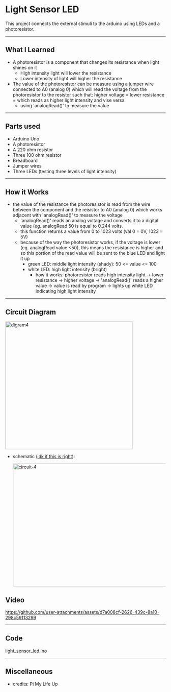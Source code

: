 # Light Sensor LED

This project connects the external stimuli to the arduino using LEDs and a photoresistor.

---

## What I Learned
- A photoresistor is a component that changes its resistance when light shines on it
  - High intensity light will lower the resistance
  - Lower intensity of light will higher the resistance
- The value of the photoresistor can be measure using a jumper wire connected to A0 (analog 0) which will read the voltage from the photoresistor
  to the resistor such that: higher voltage = lower resistance = which reads as higher light intensity and vise versa
  - using 'analogRead()' to measure the value

---

## Parts used
- Arduino Uno
- A photoresistor
- A 220 ohm resistor
- Three 100 ohm resistor
- Breadboard
- Jumper wires
- Three LEDs (testing three levels of light intensity)

---

## How it Works

- the value of the resistance the photoresistor is read from the wire between the component and the reisistor to A0 (analog 0) which works
  adjacent with 'analogRead()' to measure the voltage
  - 'analogRead()' reads an analog voltage and converts it to a digital value (eg. analogRead 50 is equal to 0.244 volts.
  - this function returns a value from 0 to 1023 volts (val 0 = 0V, 1023 = 5V)
  - because of the way the photoresistor works, if the voltage is lower (eg. analogRead value <50), this means the resistance is higher and so this portion of the
    read value will be sent to the blue LED and light it up
    - green LED: middle light intensity (shady): 50 <= value <= 100
    - white LED: high light intensity (bright)
      - how it works: photoresistor reads high intensity light -> lower resistance -> higher voltage -> 'analogRead()' reads a higher value ->
        value is read by program -> lights up white LED indicating high light intensity

---
## Circuit Diagram

<img width="400" alt="digram4" src="https://github.com/user-attachments/assets/c9d28323-bb1f-4eff-9138-a235e2250156" />

- schematic (<ins>idk if this is right</ins>):

  <img width="653" height="385" alt="circuit-4" src="https://github.com/user-attachments/assets/a31a2e31-f728-434f-a834-dd6e60bf5072" />

## Video

https://github.com/user-attachments/assets/d7a008cf-2626-439c-8a10-298c59113299

---

## Code

[light_sensor_led.ino](light_sensor_led.ino)


---

## Miscellaneous
- credits: Pi My Life Up

